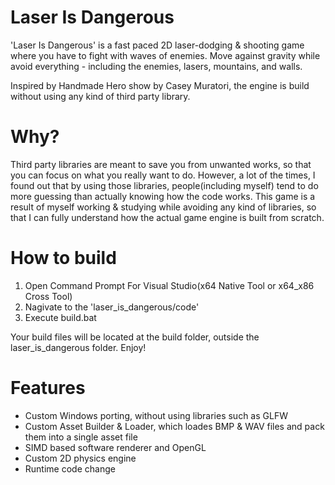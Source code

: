 # Laser Is Dangerous
'Laser Is Dangerous' is a fast paced 2D laser-dodging & shooting game where you have to fight with waves of enemies. Move against gravity while avoid everything - including the enemies, lasers, mountains, and walls.

Inspired by Handmade Hero show by Casey Muratori, the engine is build without using any kind of third party library.

# Why?
Third party libraries are meant to save you from unwanted works, so that you can focus on what you really want to do. 
However, a lot of the times, I found out that by using those libraries, people(including myself) tend to do more guessing than actually knowing how the code works.
This game is a result of myself working & studying while avoiding any kind of libraries, so that I can fully understand how the actual game engine is built from scratch.

# How to build
1. Open Command Prompt For Visual Studio(x64 Native Tool or x64_x86 Cross Tool)
2. Nagivate to the 'laser_is_dangerous/code'
3. Execute build.bat

Your build files will be located at the build folder, outside the laser_is_dangerous folder. Enjoy!

# Features
- Custom Windows porting, without using libraries such as GLFW
- Custom Asset Builder & Loader, which loades BMP & WAV files and pack them into a single asset file
- SIMD based software renderer and OpenGL
- Custom 2D physics engine
- Runtime code change
